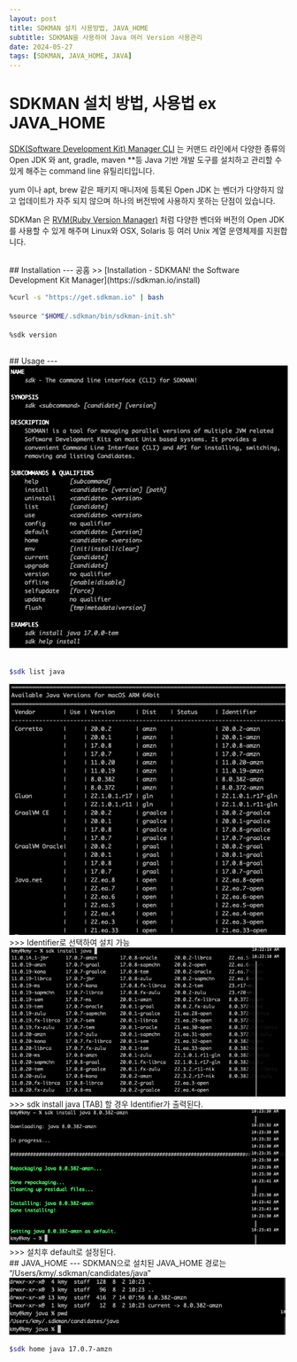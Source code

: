 ```yaml
---
layout: post
title: SDKMAN 설치 사용방법, JAVA_HOME
subtitle: SDKMAN을 사용하여 Java 여러 Version 사용관리
date: 2024-05-27
tags: [SDKMAN, JAVA_HOME, JAVA]
---
```


# SDKMAN 설치 방법, 사용법 ex JAVA_HOME

[SDK(Software Development Kit) Manager CLI](https://sdkman.io/) 는 커맨드 라인에서 다양한 종류의 Open JDK 와 ant, gradle, maven **등 Java 기반 개발 도구를 설치하고 관리할 수 있게 해주는 command line 유틸리티입니다.

yum 이나 apt, brew 같은 패키지 매니저에 등록된 Open JDK 는 벤더가 다양하지 않고 업데이트가 자주 되지 않으며 하나의 버전밖에 사용하지 못하는 단점이 있습니다.

SDKMan 은 [RVM(Ruby Version Manager)](https://lesstif.atlassian.net/wiki/spaces/SADM/pages/889266509) 처럼 다양한 벤더와 버전의 Open JDK 를 사용할 수 있게 해주며 Linux와 OSX, Solaris 등 여러 Unix 계열 운영체제를 지원합니다.

<br>
## Installation
---
공홈 >> [Installation - SDKMAN! the Software Development Kit Manager](https://sdkman.io/install)

```bash
%curl -s "https://get.sdkman.io" | bash

%source "$HOME/.sdkman/bin/sdkman-init.sh"

%sdk version
```

<br>
## Usage
---
<img src="../assets/img/sdkmanhelp.png"  width="800px"/>


```bash

$sdk list java

```

<img src="../assets/img/sdk-list.png"  width="500px"/>
>>> Identifier로 선택하여 설치 가능

<img src="../assets/img/sdk-list1.png"  width="500px"/>
>>> sdk install java [TAB] 할 경우 Identifier가 출력된다.

<img src="../assets/img/sdk-install.png"  width="500px"/>
>>> 설치후 default로 설정된다.

<br>
## JAVA_HOME
---
SDKMAN으로 설치된 JAVA_HOME 경로는 “/Users/kmy/.sdkman/candidates/java”

<img src="../assets/img/sdk-javahome.png"  width="500px"/>

```bash
$sdk home java 17.0.7-amzn
```

<br>

